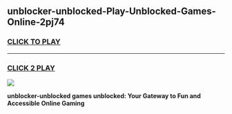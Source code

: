 
## unblocker-unblocked-Play-Unblocked-Games-Online-2pj74
<h3>
<a href="https://premium76.site?title=unblocker-unblocked&ref=25A">CLICK TO PLAY</a></h3>
<hr>

<h3>
<a href="https://premium76.site?title=unblocker-unblocked&ref=25A">CLICK 2 PLAY</a>
  
</h3>

<a href="https://premium76.site?title=unblocker-unblocked&ref=25A"><img src="https://clearcache.store/games.png"></a>


**unblocker-unblocked games unblocked: Your Gateway to Fun and Accessible Online Gaming**
